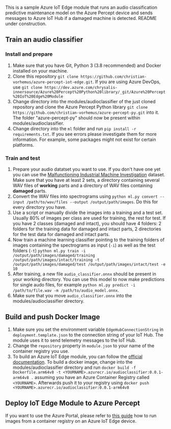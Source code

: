 This is a sample Azure IoT Edge module that runs an audio classification predictive maintenance model on the Azure Percept device and sends messages to Azure IoT Hub if a damaged machine is detected. README under construction.

## Train an audio classifier

### Install and prepare
1. Make sure that you have Git, Python 3 (3.8 recommended) and Docker installed on your machine.
2. Clone this repository `git clone https://github.com/christian-vorhemus/azure-percept-iot-edge.git`. If you are using Azure DevOps, use `git clone https://dev.azure.com/chrysalis-innersource/Azure%20Percept%20Python%20library/_git/Azure%20Percept%20IoT%20Edge%20Module`
3. Change directory into the modules/audioclassifier of the just cloned repository and clone the Azure Percept Python library `git clone https://github.com/christian-vorhemus/azure-percept-py.git` into it. The folder "azure-percept-py" should now be present within modules/audioclassifier.
4. Change directory into the `ml` folder and run `pip install -r requirements.txt`. If you see errors please investigate them for more information. For example, some packages might not exist for certain platforms.

### Train and test
1. Prepare your audio datatset you want to use. If you don't have one yet you can use the [Malfunctioning Industrial Machine Investigation](https://zenodo.org/record/3384388#.YWKiqflBzOi) dataset. Make sure that you have at least 2 sets, a directory containing several WAV files of **working** parts and a directory of WAV files containing **damaged** parts.
2. Convert the WAV files into spectrograms using `python ml.py convert --input /path/to/wav/files --output /output/path/images`. Do this for every directory you have.
3. Use a script or manually divide the images into a training and a test set. Usually 80% of images per class are used for training, the rest for test. If you have 2 classes (damaged and intact), you should have 4 folders: 2 folders for the training data for damaged and intact parts, 2 directories for the test data for damaged and intact parts.
4. Now train a machine learning classifier pointing to the training folders of images containing the spectrograms as input (`-i`) as well as the test folders (`-t`) `python ml.py train -i /output/path/images/damaged/training /output/path/images/intact/training -t /output/path/images/damaged/test /output/path/images/intact/test -e 10`
5. After training, a new file `audio_classifier.onnx` should be present in your working directory. You can use this model to now make predictions for single audo files, for example `python ml.py predict -i /path/to/file.wav -m /path/to/audio_model.onnx`. 
6. Make sure that you move `audio_classifier.onnx` into the modules/audioclassifier directory.

## Build and push Docker Image
1. Make sure you set the environment variable `EdgeHubConnectionString` in `deployment.template.json` to the connection string of your IoT Hub. The module uses it to send telemetry messages to the IoT Hub.
2. Change the `repository` property in `module.json` to your name of the container registry you use.
3. To build an Azure IoT Edge module, you can follow the [official documentation](https://docs.microsoft.com/en-us/azure/iot-edge/tutorial-python-module?view=iotedge-2020-11#build-and-push-your-module). To build a docker image, change into the modules/audioclassifier directory and run `docker build -f Dockerfile.arm64v8 -t <YOURNAME>.azurecr.io/audioclassifier:0.0.1-arm64v8 .` assuming you have an Azure Container Registry called `<YOURNAME>`. Afterwards push it to your registry using `docker push <YOURNAME>.azurecr.io/audioclassifier:0.0.1-arm64v8`

## Deploy IoT Edge Module to Azure Percept
If you want to use the Azure Portal, please refer to [this guide](https://docs.microsoft.com/en-us/azure/iot-edge/how-to-deploy-modules-portal?view=iotedge-2020-11) how to run images from a container registry on an Azure IoT Edge device.
